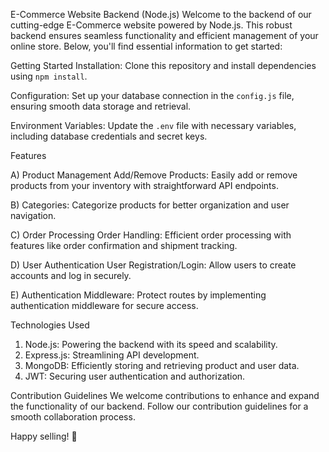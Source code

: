 E-Commerce Website Backend (Node.js)
Welcome to the backend of our cutting-edge E-Commerce website powered by Node.js. This robust backend ensures seamless functionality and efficient management of your online store. Below, you'll find essential information to get started:

Getting Started
Installation:
Clone this repository and install dependencies using `npm install`.

Configuration:
Set up your database connection in the `config.js` file, ensuring smooth data storage and retrieval.

Environment Variables:
Update the `.env` file with necessary variables, including database credentials and secret keys.

Features

A) Product Management
Add/Remove Products:
Easily add or remove products from your inventory with straightforward API endpoints.

B) Categories:
Categorize products for better organization and user navigation.

C) Order Processing
Order Handling:
Efficient order processing with features like order confirmation and shipment tracking.

D) User Authentication
User Registration/Login:
Allow users to create accounts and log in securely.

E) Authentication Middleware:
Protect routes by implementing authentication middleware for secure access.

Technologies Used
1. Node.js: Powering the backend with its speed and scalability.
2. Express.js: Streamlining API development.
3. MongoDB: Efficiently storing and retrieving product and user data.
4. JWT: Securing user authentication and authorization.
   
Contribution Guidelines
We welcome contributions to enhance and expand the functionality of our backend. Follow our contribution guidelines for a smooth collaboration process.


Happy selling! 🚀
